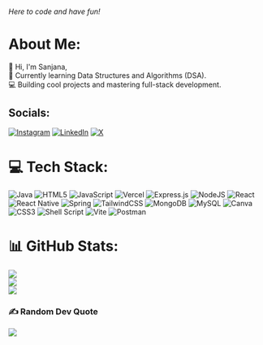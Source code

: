 <h6 align="left">Here to code and have fun!</h6>


# About Me:
👋 Hi, I'm Sanjana,<br>🌱 Currently learning Data Structures and Algorithms (DSA).<br>💻 Building cool projects and mastering full-stack development.<br>


## Socials:
[![Instagram](https://img.shields.io/badge/Instagram-%23E4405F.svg?logo=Instagram&logoColor=white)](https://instagram.com/_ynvsdl_07) [![LinkedIn](https://img.shields.io/badge/LinkedIn-%230077B5.svg?logo=linkedin&logoColor=white)](https://linkedin.com/in/sanjana-yalamarthi-232b39281) [![X](https://img.shields.io/badge/X-black.svg?logo=X&logoColor=white)](https://x.com/Sanjana_ynvsdl) 

# 💻 Tech Stack:
![Java](https://img.shields.io/badge/java-%23ED8B00.svg?style=for-the-badge&logo=openjdk&logoColor=white) ![HTML5](https://img.shields.io/badge/html5-%23E34F26.svg?style=for-the-badge&logo=html5&logoColor=white) ![JavaScript](https://img.shields.io/badge/javascript-%23323330.svg?style=for-the-badge&logo=javascript&logoColor=%23F7DF1E) ![Vercel](https://img.shields.io/badge/vercel-%23000000.svg?style=for-the-badge&logo=vercel&logoColor=white) ![Express.js](https://img.shields.io/badge/express.js-%23404d59.svg?style=for-the-badge&logo=express&logoColor=%2361DAFB) ![NodeJS](https://img.shields.io/badge/node.js-6DA55F?style=for-the-badge&logo=node.js&logoColor=white) ![React](https://img.shields.io/badge/react-%2320232a.svg?style=for-the-badge&logo=react&logoColor=%2361DAFB) ![React Native](https://img.shields.io/badge/react_native-%2320232a.svg?style=for-the-badge&logo=react&logoColor=%2361DAFB) ![Spring](https://img.shields.io/badge/spring-%236DB33F.svg?style=for-the-badge&logo=spring&logoColor=white) ![TailwindCSS](https://img.shields.io/badge/tailwindcss-%2338B2AC.svg?style=for-the-badge&logo=tailwind-css&logoColor=white) ![MongoDB](https://img.shields.io/badge/MongoDB-%234ea94b.svg?style=for-the-badge&logo=mongodb&logoColor=white) ![MySQL](https://img.shields.io/badge/mysql-4479A1.svg?style=for-the-badge&logo=mysql&logoColor=white) ![Canva](https://img.shields.io/badge/Canva-%2300C4CC.svg?style=for-the-badge&logo=Canva&logoColor=white) ![CSS3](https://img.shields.io/badge/css3-%231572B6.svg?style=for-the-badge&logo=css3&logoColor=white) ![Shell Script](https://img.shields.io/badge/shell_script-%23121011.svg?style=for-the-badge&logo=gnu-bash&logoColor=white) ![Vite](https://img.shields.io/badge/vite-%23646CFF.svg?style=for-the-badge&logo=vite&logoColor=white) ![Postman](https://img.shields.io/badge/Postman-FF6C37?style=for-the-badge&logo=postman&logoColor=white)
# 📊 GitHub Stats:
![](https://github-readme-stats.vercel.app/api?username=sanjanaynvsdl&theme=dark&hide_border=false&include_all_commits=true&count_private=true)<br/>
![](https://github-readme-streak-stats.herokuapp.com/?user=sanjanaynvsdl&theme=dark&hide_border=false)<br/>
![](https://github-readme-stats.vercel.app/api/top-langs/?username=sanjanaynvsdl&theme=dark&hide_border=false&include_all_commits=true&count_private=true&layout=compact)

### ✍️ Random Dev Quote
![](https://quotes-github-readme.vercel.app/api?type=horizontal&theme=radical)

